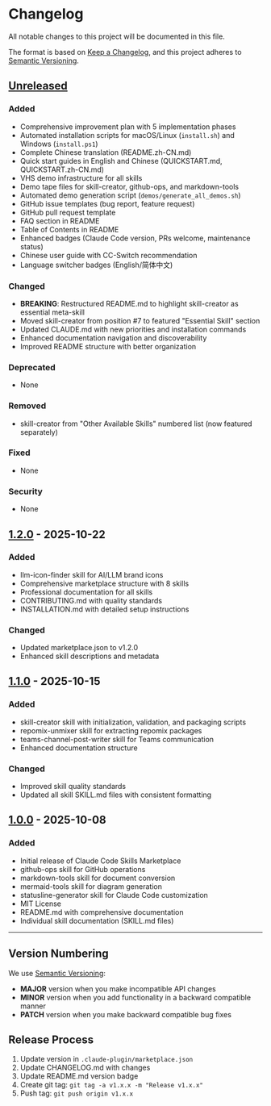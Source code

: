 # Changelog

All notable changes to this project will be documented in this file.

The format is based on [Keep a Changelog](https://keepachangelog.com/en/1.0.0/),
and this project adheres to [Semantic Versioning](https://semver.org/spec/v2.0.0.html).

## [Unreleased]

### Added
- Comprehensive improvement plan with 5 implementation phases
- Automated installation scripts for macOS/Linux (`install.sh`) and Windows (`install.ps1`)
- Complete Chinese translation (README.zh-CN.md)
- Quick start guides in English and Chinese (QUICKSTART.md, QUICKSTART.zh-CN.md)
- VHS demo infrastructure for all skills
- Demo tape files for skill-creator, github-ops, and markdown-tools
- Automated demo generation script (`demos/generate_all_demos.sh`)
- GitHub issue templates (bug report, feature request)
- GitHub pull request template
- FAQ section in README
- Table of Contents in README
- Enhanced badges (Claude Code version, PRs welcome, maintenance status)
- Chinese user guide with CC-Switch recommendation
- Language switcher badges (English/简体中文)

### Changed
- **BREAKING**: Restructured README.md to highlight skill-creator as essential meta-skill
- Moved skill-creator from position #7 to featured "Essential Skill" section
- Updated CLAUDE.md with new priorities and installation commands
- Enhanced documentation navigation and discoverability
- Improved README structure with better organization

### Deprecated
- None

### Removed
- skill-creator from "Other Available Skills" numbered list (now featured separately)

### Fixed
- None

### Security
- None

## [1.2.0] - 2025-10-22

### Added
- llm-icon-finder skill for AI/LLM brand icons
- Comprehensive marketplace structure with 8 skills
- Professional documentation for all skills
- CONTRIBUTING.md with quality standards
- INSTALLATION.md with detailed setup instructions

### Changed
- Updated marketplace.json to v1.2.0
- Enhanced skill descriptions and metadata

## [1.1.0] - 2025-10-15

### Added
- skill-creator skill with initialization, validation, and packaging scripts
- repomix-unmixer skill for extracting repomix packages
- teams-channel-post-writer skill for Teams communication
- Enhanced documentation structure

### Changed
- Improved skill quality standards
- Updated all skill SKILL.md files with consistent formatting

## [1.0.0] - 2025-10-08

### Added
- Initial release of Claude Code Skills Marketplace
- github-ops skill for GitHub operations
- markdown-tools skill for document conversion
- mermaid-tools skill for diagram generation
- statusline-generator skill for Claude Code customization
- MIT License
- README.md with comprehensive documentation
- Individual skill documentation (SKILL.md files)

---

## Version Numbering

We use [Semantic Versioning](https://semver.org/):

- **MAJOR** version when you make incompatible API changes
- **MINOR** version when you add functionality in a backward compatible manner
- **PATCH** version when you make backward compatible bug fixes

## Release Process

1. Update version in `.claude-plugin/marketplace.json`
2. Update CHANGELOG.md with changes
3. Update README.md version badge
4. Create git tag: `git tag -a v1.x.x -m "Release v1.x.x"`
5. Push tag: `git push origin v1.x.x`

[Unreleased]: https://github.com/daymade/claude-code-skills/compare/v1.2.0...HEAD
[1.2.0]: https://github.com/daymade/claude-code-skills/compare/v1.1.0...v1.2.0
[1.1.0]: https://github.com/daymade/claude-code-skills/compare/v1.0.0...v1.1.0
[1.0.0]: https://github.com/daymade/claude-code-skills/releases/tag/v1.0.0
